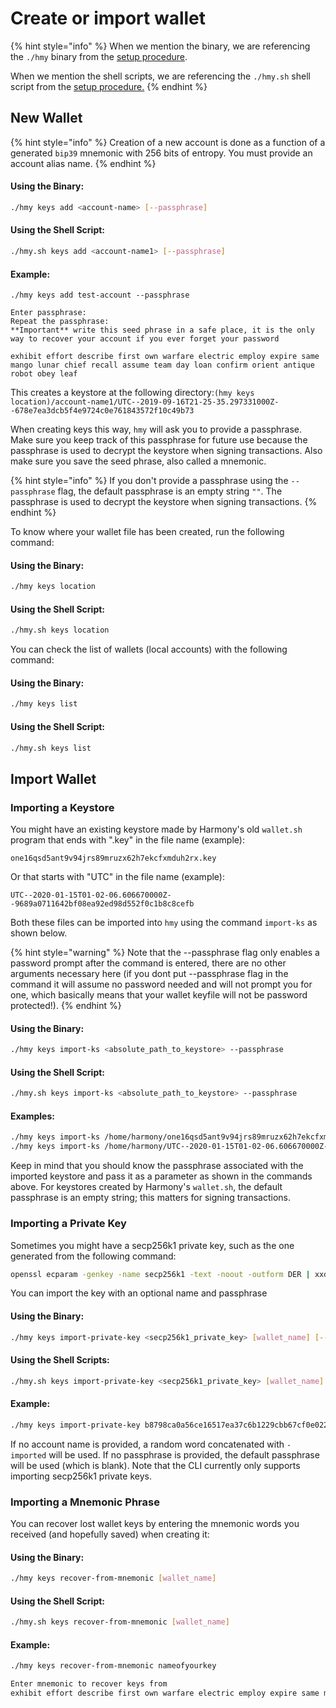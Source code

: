 # Create or import wallet

{% hint style="info" %}
When we mention the binary, we are referencing the `./hmy` binary from the [setup procedure](download-setup.md#1-for-linux-pure-statically-linked-binary).

When we mention the shell scripts, we are referencing the `./hmy.sh` shell script from the [setup procedure.](download-setup.md#2-for-macos-dynamically-linked-binary)
{% endhint %}

## New Wallet

{% hint style="info" %}
Creation of a new account is done as a function of a generated `bip39` mnemonic with 256 bits of entropy. You must provide an account alias name.
{% endhint %}

#### Using the Binary:

```bash
./hmy keys add <account-name> [--passphrase]
```

#### Using the Shell Script:

```bash
./hmy.sh keys add <account-name1> [--passphrase]
```

#### Example:

```text
./hmy keys add test-account --passphrase

Enter passphrase:
Repeat the passphrase:
**Important** write this seed phrase in a safe place, it is the only way to recover your account if you ever forget your password

exhibit effort describe first own warfare electric employ expire same mango lunar chief recall assume team day loan confirm orient antique robot obey leaf
```

This creates a keystore at the following directory:`(hmy keys location)/account-name1/UTC--2019-09-16T21-25-35.297331000Z--678e7ea3dcb5f4e9724c0e761843572f10c49b73`

When creating keys this way, `hmy` will ask you to provide a passphrase.‌ Make sure you keep track of this passphrase for future use because the passphrase is used to decrypt the keystore when signing transactions. Also make sure you save the seed phrase, also called a mnemonic.

{% hint style="info" %}
If you don't provide a passphrase using the `--passphrase` flag, the default passphrase is an empty string `""`. The passphrase is used to decrypt the keystore when signing transactions.
{% endhint %}

To know where your wallet file has been created, run the following command:

#### Using the Binary:

```bash
./hmy keys location
```

#### Using the Shell Script:

```bash
./hmy.sh keys location
```

You can check the list of wallets \(local accounts\) with the following command:

#### Using the Binary:

```bash
./hmy keys list
```

#### Using the Shell Script:

```bash
./hmy.sh keys list
```

## Import Wallet

### Importing a Keystore <a id="importing-an-existing-keystore"></a>

‌You might have an existing keystore made by Harmony's old `wallet.sh` program that ends with ".key" in the file name \(example\):

`one16qsd5ant9v94jrs89mruzx62h7ekcfxmduh2rx.key`

Or that starts with "UTC" in the file name \(example\):

`UTC--2020-01-15T01-02-06.606670000Z--9689a0711642bf08ea92ed98d552f0c1b8c8cefb`

Both these files can be imported into `hmy` using the command `import-ks` as shown below.

{% hint style="warning" %}
Note that the --passphrase flag only enables a password prompt after the command is entered, there are no other arguments necessary here \(if you dont put --passphrase flag in the command it will assume no password needed and will not prompt you for one, which basically means that your wallet keyfile will not be password protected!\).
{% endhint %}

#### Using the Binary:

```bash
./hmy keys import-ks <absolute_path_to_keystore> --passphrase
```

#### Using the Shell Script:

```bash
./hmy.sh keys import-ks <absolute_path_to_keystore> --passphrase
```

#### Examples:

```bash
./hmy keys import-ks /home/harmony/one16qsd5ant9v94jrs89mruzx62h7ekcfxmduh2rx.key --passphrase ""
./hmy keys import-ks /home/harmony/UTC--2020-01-15T01-02-06.606670000Z--9689a0711642bf08ea92ed98d552f0c1b8c8cefb --passphrase
```

‌Keep in mind that you should know the passphrase associated with the imported keystore and pass it as a parameter as shown in the commands above. For keystores created by Harmony's `wallet.sh`, the default passphrase is an empty string; this matters for signing transactions.‌

### Importing a Private Key <a id="importing-an-existing-private-key"></a>

Sometimes you might have a secp256k1 private key, such as the one generated from the following command:

```bash
openssl ecparam -genkey -name secp256k1 -text -noout -outform DER | xxd -p -c 1000 | sed 's/41534e31204f49443a20736563703235366b310a30740201010420/PrivKey: /' | sed 's/a00706052b8104000aa144034200/\'$'\nPubKey: /'
```

You can import the key with an optional name and passphrase

#### Using the Binary:

```bash
./hmy keys import-private-key <secp256k1_private_key> [wallet_name] [--passphrase]
```

#### Using the Shell Scripts:

```bash
./hmy.sh keys import-private-key <secp256k1_private_key> [wallet_name] [--passphrase]
```

#### Example:

```bash
./hmy keys import-private-key b8798ca0a56ce16517ea37c6b1229cbb67cf0e022c423b044fe8f537830d8be5 my_wallet_name_here --passphrase
```

If no account name is provided, a random word concatenated with `-imported` will be used. If no passphrase is provided, the default passphrase will be used \(which is blank\). Note that the CLI currently only supports importing secp256k1 private keys.

### Importing a Mnemonic Phrase <a id="importing-an-existing-mnemonic-phrase"></a>

You can recover lost wallet keys by entering the mnemonic words you received \(and hopefully saved\) when creating it:

#### Using the Binary:

```bash
./hmy keys recover-from-mnemonic [wallet_name]
```

#### Using the Shell Script:

```bash
./hmy.sh keys recover-from-mnemonic [wallet_name]
```

#### Example:

```bash
./hmy keys recover-from-mnemonic nameofyourkey

Enter mnemonic to recover keys from
exhibit effort describe first own warfare electric employ expire same mango lunar chief recall assume team day loan confirm orient antique robot obey leaf
```

